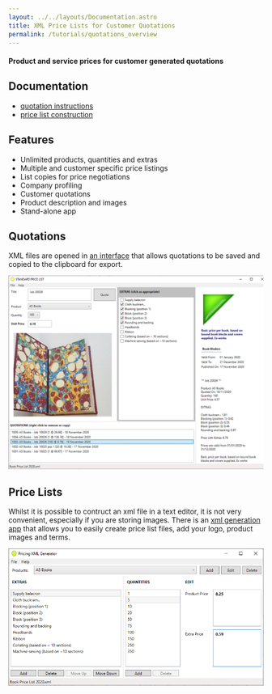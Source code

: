 ```yaml
---
layout: ../../layouts/Documentation.astro
title: XML Price Lists for Customer Quotations 
permalink: /tutorials/quotations_overview
---
```


#### Product and service prices for customer generated quotations

## Documentation

- [quotation instructions](/tutorials/quotations)
- [price list construction](/tutorials/pricelists)

## Features

- Unlimited products, quantities and extras
- Multiple and customer specific price listings
- List copies for price negotiations
- Company profiling
- Customer quotations
- Product description and images
- Stand-alone app

## Quotations

XML files are opened in [an interface](/tutorials/quotations) that allows quotations to be saved and copied to the clipboard for export.

![viewer](/images/quotation_ui.png)

## Price Lists

Whilst it is possible to contruct an xml file in a text editor, it is not very convenient, especially if you are storing images. There is an [xml generation app](/tutorials/pricelists) that allows you to easily create price list files, add your logo, product images and terms.

![generator](/images/quotation_gen.png)


